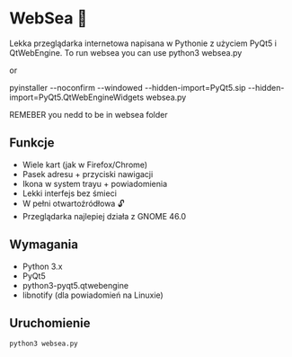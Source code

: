 # WebSea 🐚
Lekka przeglądarka internetowa napisana w Pythonie z użyciem PyQt5 i QtWebEngine.
To run websea you can use 
python3 websea.py 

or

 pyinstaller --noconfirm --windowed --hidden-import=PyQt5.sip --hidden-import=PyQt5.QtWebEngineWidgets websea.py

REMEBER you nedd to be in websea folder

## Funkcje
- Wiele kart (jak w Firefox/Chrome)
- Pasek adresu + przyciski nawigacji
- Ikona w system trayu + powiadomienia
- Lekki interfejs bez śmieci
- W pełni otwartoźródłowa 🔓
- Przeglądarka najlepiej działa z GNOME 46.0

## Wymagania
- Python 3.x
- PyQt5
- python3-pyqt5.qtwebengine
- libnotify (dla powiadomień na Linuxie)

## Uruchomienie
```bash
python3 websea.py
